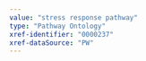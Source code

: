 ```yaml
---
value: "stress response pathway"
type: "Pathway Ontology"
xref-identifier: "0000237"
xref-dataSource: "PW"
---
```

